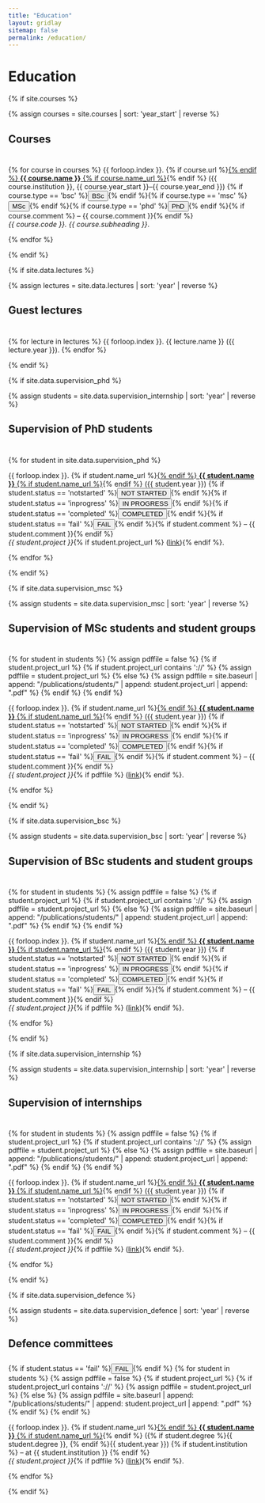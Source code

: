 ```yaml
---
title: "Education"
layout: gridlay
sitemap: false
permalink: /education/
---
```


# Education

{% if site.courses %}
<!-- Sort courses by year -->
{% assign courses = site.courses | sort: 'year_start' | reverse %}

## Courses
<div class="rowl1" style="padding-top: 10px;">

{% for course in courses %}
{{ forloop.index }}. {% if course.url %}<a href="{{ course.url }}" target="_blank">{% endif %} <strong>{{ course.name }}</strong> {% if course.name_url %}</a>{% endif %} ({{ course.institution }}, {{ course.year_start }}–{{ course.year_end }}) {% if course.type == 'bsc' %}<button class="btn-completed">BSc</button>{% endif %}{% if course.type == 'msc' %}<button class="btn-inprogress">MSc</button>{% endif %}{% if course.type == 'phd' %}<button class="btn-notstarted">PhD</button>{% endif %}{% if course.comment %} – {{ course.comment }}{% endif %}
<br/>
<i>{{ course.code }}. {{ course.subheading }}</i>.

{% endfor %}

</div>
{% endif %}

{% if site.data.lectures %}
<!-- Sort lectures by year -->
{% assign lectures = site.data.lectures | sort: 'year' | reverse %}

## Guest lectures
<div class="rowl1" style="padding-top: 10px;">

{% for lecture in lectures %}
  {{ forloop.index }}. {{ lecture.name }} ({{ lecture.year }}).
{% endfor %}

</div>
{% endif %}

{% if site.data.supervision_phd %}
<!-- Sort students by year -->
{% assign students = site.data.supervision_internship | sort: 'year' | reverse %}

## Supervision of PhD students
<div class="rowl1" style="padding-top: 10px;">

{% for student in site.data.supervision_phd %}

{{ forloop.index }}. {% if student.name_url %}<a href="{{ student.name_url }}" target="_blank">{% endif %} <strong>{{ student.name }}</strong> {% if student.name_url %}</a>{% endif %} ({{ student.year }}) {% if student.status == 'notstarted' %}<button class="btn-notstarted">NOT STARTED</button>{% endif %}{% if student.status == 'inprogress' %}<button class="btn-inprogress">IN PROGRESS</button>{% endif %}{% if student.status == 'completed' %}<button class="btn-completed">COMPLETED</button>{% endif %}{% if student.status == 'fail' %}<button class="btn-notstarted">FAIL</button>{% endif %}{% if student.comment %} – {{ student.comment }}{% endif %}
<br/>
<i>{{ student.project }}</i>{% if student.project_url %} (<a href="{{ student.project_url }}" target="_blank">link</a>){% endif %}.

{% endfor %}
</div>
{% endif %}

{% if site.data.supervision_msc %}
<!-- Sort courses by year -->
{% assign students = site.data.supervision_msc | sort: 'year' | reverse %}
## Supervision of MSc students and student groups
<div class="rowl1" style="padding-top: 10px;">

{% for student in students %}
  {% assign pdffile = false %}
  {% if student.project_url %}
      {% if student.project_url contains '://' %}
        {% assign pdffile = student.project_url %}
      {% else %}
        {% assign pdffile = site.baseurl | append: "/publications/students/" | append:  student.project_url  | append: ".pdf" %}
      {% endif %}
  {% endif %}

{{ forloop.index }}. {% if student.name_url %}<a href="{{ student.name_url }}" target="_blank">{% endif %} <strong>{{ student.name }}</strong> {% if student.name_url %}</a>{% endif %} ({{ student.year }}) {% if student.status == 'notstarted' %}<button class="btn-notstarted">NOT STARTED</button>{% endif %}{% if student.status == 'inprogress' %}<button class="btn-inprogress">IN PROGRESS</button>{% endif %}{% if student.status == 'completed' %}<button class="btn-completed">COMPLETED</button>{% endif %}{% if student.status == 'fail' %}<button class="btn-notstarted">FAIL</button>{% endif %}{% if student.comment %} – {{ student.comment }}{% endif %}
<br/>
<i>{{ student.project }}</i>{% if pdffile %} (<a href="{{ pdffile }}" target="_blank">link</a>){% endif %}.

{% endfor %}
</div>
{% endif %}

{% if site.data.supervision_bsc %}
<!-- Sort students by year -->
{% assign students = site.data.supervision_bsc | sort: 'year' | reverse %}
## Supervision of BSc students and student groups
<div class="rowl1" style="padding-top: 10px;">

{% for student in students %}
  {% assign pdffile = false %}
  {% if student.project_url %}
      {% if student.project_url contains '://' %}
        {% assign pdffile = student.project_url %}
      {% else %}
        {% assign pdffile = site.baseurl | append: "/publications/students/" | append:  student.project_url  | append: ".pdf" %}
      {% endif %}
  {% endif %}

{{ forloop.index }}. {% if student.name_url %}<a href="{{ student.name_url }}" target="_blank">{% endif %} <strong>{{ student.name }}</strong> {% if student.name_url %}</a>{% endif %} ({{ student.year }}) {% if student.status == 'notstarted' %}<button class="btn-notstarted">NOT STARTED</button>{% endif %}{% if student.status == 'inprogress' %}<button class="btn-inprogress">IN PROGRESS</button>{% endif %}{% if student.status == 'completed' %}<button class="btn-completed">COMPLETED</button>{% endif %}{% if student.status == 'fail' %}<button class="btn-notstarted">FAIL</button>{% endif %}{% if student.comment %} – {{ student.comment }}{% endif %}
<br/>
<i>{{ student.project }}</i>{% if pdffile %} (<a href="{{ pdffile }}" target="_blank">link</a>){% endif %}.

{% endfor %}
</div>
{% endif %}

{% if site.data.supervision_internship %}
<!-- Sort students by year -->
{% assign students = site.data.supervision_internship | sort: 'year' | reverse %}
## Supervision of internships
<div class="rowl1" style="padding-top: 10px;">

{% for student in students %}
  {% assign pdffile = false %}
  {% if student.project_url %}
      {% if student.project_url contains '://' %}
        {% assign pdffile = student.project_url %}
      {% else %}
        {% assign pdffile = site.baseurl | append: "/publications/students/" | append:  student.project_url  | append: ".pdf" %}
      {% endif %}
  {% endif %}

{{ forloop.index }}. {% if student.name_url %}<a href="{{ student.name_url }}" target="_blank">{% endif %} <strong>{{ student.name }}</strong> {% if student.name_url %}</a>{% endif %} ({{ student.year }}) {% if student.status == 'notstarted' %}<button class="btn-notstarted">NOT STARTED</button>{% endif %}{% if student.status == 'inprogress' %}<button class="btn-inprogress">IN PROGRESS</button>{% endif %}{% if student.status == 'completed' %}<button class="btn-completed">COMPLETED</button>{% endif %}{% if student.status == 'fail' %}<button class="btn-notstarted">FAIL</button>{% endif %}{% if student.comment %} – {{ student.comment }}{% endif %}
<br/>
<i>{{ student.project }}</i>{% if pdffile %} (<a href="{{ pdffile }}" target="_blank">link</a>){% endif %}.

{% endfor %}
</div>
{% endif %}

{% if site.data.supervision_defence %}
<!-- Sort students by year -->
{% assign students = site.data.supervision_defence | sort: 'year' | reverse %}
## Defence committees
<div class="rowl1" style="padding-top: 10px;">
{% if student.status == 'fail' %}<button class="btn-notstarted">FAIL</button>{% endif %}
{% for student in students %}
  {% assign pdffile = false %}
  {% if student.project_url %}
      {% if student.project_url contains '://' %}
        {% assign pdffile = student.project_url %}
      {% else %}
        {% assign pdffile = site.baseurl | append: "/publications/students/" | append:  student.project_url  | append: ".pdf" %}
      {% endif %}
  {% endif %}

{{ forloop.index }}. {% if student.name_url %}<a href="{{ student.name_url }}" target="_blank">{% endif %} <strong>{{ student.name }}</strong> {% if student.name_url %}</a>{% endif %} ({% if student.degree %}{{ student.degree }}, {% endif %}{{ student.year }}) {% if student.institution %} – at {{ student.institution }} {% endif %}
<br/>
<i>{{ student.project }}</i>{% if pdffile %} (<a href="{{ pdffile }}" target="_blank">link</a>){% endif %}.

{% endfor %}
</div>
{% endif %} 